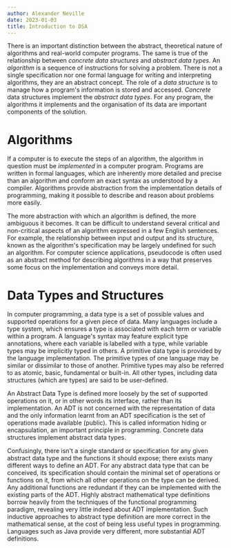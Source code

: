 ```yaml
---
author: Alexander Neville
date: 2023-01-03
title: Introduction to DSA
---
```


There is an important distinction between the abstract, theoretical
nature of algorithms and real-world computer programs. The same is true
of the relationship between _concrete data structures_ and _abstract
data types_. An _algorithm_ is a sequence of instructions for solving a
problem. There is not a single specification nor one formal language for
writing and interpreting algorithms, they are an abstract concept. The
role of a _data structure_ is to manage how a program's information is
stored and accessed. _Concrete_ data structures implement the _abstract
data types_. For any program, the algorithms it implements and the
organisation of its data are important components of the solution.

# Algorithms

If a computer is to execute the steps of an algorithm, the algorithm in
question must be _implemented_ in a computer program. Programs are
written in formal languages, which are inherently more detailed and
precise than an algorithm and conform an exact syntax as understood by a
compiler. Algorithms provide abstraction from the implementation details
of programming, making it possible to describe and reason about problems
more easily.

The more abstraction with which an algorithm is defined, the more
ambiguous it becomes. It can be difficult to understand several critical
and non-critical aspects of an algorithm expressed in a few English
sentences. For example, the relationship between input and output and
its structure, known as the algorithm's specification may be largely
undefined for such an algorithm. For computer science applications,
pseudocode is often used as an abstract method for describing algorithms
in a way that preserves some focus on the implementation and conveys
more detail.

# Data Types and Structures

In computer programming, a data type is a set of possible values and
supported operations for a given piece of data. Many languages include a
type system, which ensures a type is associated with each term or
variable within a program. A language's syntax may feature explicit type
annotations, where each variable is labelled with a type, while variable
types may be implicitly typed in others. A primitive data type is
provided by the language implementation. The primitive types of one
language may be similar or dissimilar to those of another. Primitive
types may also be referred to as atomic, basic, fundamental or built-in.
All other types, including data structures (which are types) are said to
be user-defined.

An Abstract Data Type is defined more loosely by the set of supported
operations on it, or in other words its interface, rather than its
implementation. An ADT is not concerned with the representation of data
and the only information learnt from an ADT specification is the set of
operations made available (public). This is called information hiding or
encapsulation, an important principle in programming. Concrete data
structures implement abstract data types.

Confusingly, there isn't a single standard or specification for any
given abstract data type and the functions it should expose; there
exists many different ways to define an ADT. For any abstract data type
that can be conceived, its specification should contain the minimal set
of operations or functions on it, from which all other operations on the
type can be derived. Any additional functions are redundant if they can
be implemented with the existing parts of the ADT. Highly abstract
mathematical type definitions borrow heavily from the techniques of the
functional programming paradigm, revealing very little indeed about ADT
implementation. Such inductive approaches to abstract type definition
are more correct in the mathematical sense, at the cost of being less
useful types in programming. Languages such as Java provide very
different, more substantial ADT definitions.
